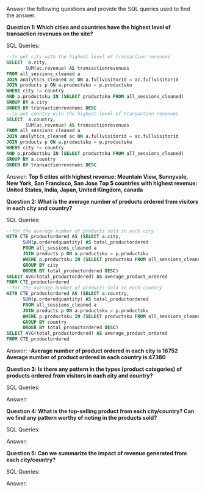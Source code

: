 Answer the following questions and provide the SQL queries used to find the answer.

    
**Question 1: Which cities and countries have the highest level of transaction revenues on the site?**


SQL Queries:
```sql
--to get city with the highest level of transaction revenues
SELECT  a.city,
	   SUM(ac.revenue) AS transactionrevenues
FROM all_sessions_cleaned a
JOIN analytics_cleaned ac ON a.fullvisitorid = ac.fullvisitorid
JOIN products p ON a.productsku = p.productsku
WHERE city != country
AND p.productsku IN (SELECT productsku FROM all_sessions_cleaned)
GROUP BY a.city
ORDER BY transactionrevenues DESC
--to get country with the highest level of transaction revenues
SELECT  a.country,
	   SUM(ac.revenue) AS transactionrevenues
FROM all_sessions_cleaned a
JOIN analytics_cleaned ac ON a.fullvisitorid = ac.fullvisitorid
JOIN products p ON a.productsku = p.productsku
WHERE city != country
AND p.productsku IN (SELECT productsku FROM all_sessions_cleaned)
GROUP BY a.country
ORDER BY transactionrevenues DESC
```
Answer:
**Top 5 cities with highest revenue: Mountain View, Sunnyvale, New York, San Francisco, San Jose**
**Top 5 countries with highest revenue: United States, India, Japan, United Kingdom, canada**

**Question 2: What is the average number of products ordered from visitors in each city and country?**

SQL Queries:
```sql
--for the average number of products sold in each city
WITH CTE_productordered AS (SELECT a.city,
	  SUM(p.orderedquantity) AS total_productordered
	  FROM all_sessions_cleaned a
      JOIN products p ON a.productsku = p.productsku
      WHERE p.productsku IN (SELECT productsku FROM all_sessions_cleaned)
      GROUP BY city
      ORDER BY total_productordered DESC)
SELECT AVG(total_productordered) AS average_product_ordered
FROM CTE_productordered
--for the average number of products sold in each country
WITH CTE_productordered AS (SELECT a.country,
	  SUM(p.orderedquantity) AS total_productordered
	  FROM all_sessions_cleaned a
      JOIN products p ON a.productsku = p.productsku
      WHERE p.productsku IN (SELECT productsku FROM all_sessions_cleaned)
      GROUP BY country
      ORDER BY total_productordered DESC)
SELECT AVG(total_productordered) AS average_product_ordered
FROM CTE_productordered
```
Answer:
**-Average number of product ordered in each city is 16752**
**Average number of product ordered in each country is 47380**

**Question 3: Is there any pattern in the types (product categories) of products ordered from visitors in each city and country?**


SQL Queries:



Answer:





**Question 4: What is the top-selling product from each city/country? Can we find any pattern worthy of noting in the products sold?**


SQL Queries:



Answer:





**Question 5: Can we summarize the impact of revenue generated from each city/country?**

SQL Queries:



Answer:







